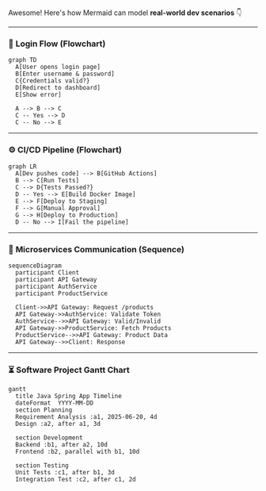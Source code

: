 Awesome! Here's how Mermaid can model **real-world dev scenarios** 👇

---

### 🔐 **Login Flow (Flowchart)**

```mermaid
graph TD
  A[User opens login page]
  B[Enter username & password]
  C{Credentials valid?}
  D[Redirect to dashboard]
  E[Show error]

  A --> B --> C
  C -- Yes --> D
  C -- No --> E
```

---

### ⚙️ **CI/CD Pipeline (Flowchart)**

```mermaid
graph LR
  A[Dev pushes code] --> B[GitHub Actions]
  B --> C[Run Tests]
  C --> D{Tests Passed?}
  D -- Yes --> E[Build Docker Image]
  E --> F[Deploy to Staging]
  F --> G[Manual Approval]
  G --> H[Deploy to Production]
  D -- No --> I[Fail the pipeline]
```

---

### 🔄 **Microservices Communication (Sequence)**

```mermaid
sequenceDiagram
  participant Client
  participant API Gateway
  participant AuthService
  participant ProductService

  Client->>API Gateway: Request /products
  API Gateway->>AuthService: Validate Token
  AuthService-->>API Gateway: Valid/Invalid
  API Gateway->>ProductService: Fetch Products
  ProductService-->>API Gateway: Product Data
  API Gateway-->>Client: Response
```

---

### ⏳ **Software Project Gantt Chart**

```mermaid
gantt
  title Java Spring App Timeline
  dateFormat  YYYY-MM-DD
  section Planning
  Requirement Analysis :a1, 2025-06-20, 4d
  Design :a2, after a1, 3d

  section Development
  Backend :b1, after a2, 10d
  Frontend :b2, parallel with b1, 10d

  section Testing
  Unit Tests :c1, after b1, 3d
  Integration Test :c2, after c1, 2d
```